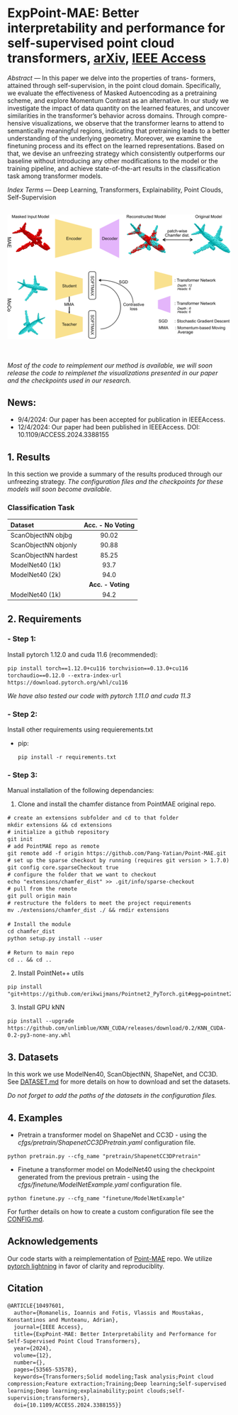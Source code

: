 # ExpPoint-MAE: Better interpretability and performance for self-supervised point cloud transformers,  [arXiv](https://arxiv.org/abs/2306.10798), [IEEE Access](https://ieeexplore.ieee.org/document/10497601)



*Abstract* — In this paper we delve into the properties of trans-
formers, attained through self-supervision, in the point cloud
domain. Specifically, we evaluate the effectiveness of Masked
Autoencoding as a pretraining scheme, and explore Momentum
Contrast as an alternative. In our study we investigate the impact
of data quantity on the learned features, and uncover similarities
in the transformer’s behavior across domains. Through compre-
hensive visualizations, we observe that the transformer learns
to attend to semantically meaningful regions, indicating that
pretraining leads to a better understanding of the underlying
geometry. Moreover, we examine the finetuning process and its
effect on the learned representations. Based on that, we devise an
unfreezing strategy which consistently outperforms our baseline
without introducing any other modifications to the model or
the training pipeline, and achieve state-of-the-art results in the
classification task among transformer models.

*Index Terms* — Deep Learning, Transformers, Explainability,
Point Clouds, Self-Supervision
<br/><br/>
<div align="center">
    <img src = "./figures/pipelines.png", width = 666, aligh=center />
</div>
<br/><br/>

*Most of the code to reimplement our method is available, we will soon release the code to reimplenet the visualizations presented in our paper and 
the checkpoints used in our research.*

## News:
 - 9/4/2024: Our paper has been accepted for publication in IEEEAccess.
 - 12/4/2024: Our paper had been published in IEEEAccess. DOI: 10.1109/ACCESS.2024.3388155

## 1. Results
In this section we provide a summary of the results produced through our unfreezing strategy. *The configuration files and the checkpoints for these models will soon become available*.

### Classification Task

| Dataset              | Acc. - No Voting |
| :---                 | :---:            |
| ScanObjectNN objbg   | 90.02            |
| ScanObjectNN objonly | 90.88            |
| ScanObjectNN hardest | 85.25            |
| ModelNet40 (1k)      | 93.7             |
| ModelNet40 (2k)      | 94.0             |
|                      | **Acc. - Voting**|
| ModelNet40 (1k)      | 94.2 


## 2. Requirements

### - Step 1:

Install pytorch 1.12.0 and cuda 11.6 (recommended):
```
pip install torch==1.12.0+cu116 torchvision==0.13.0+cu116 torchaudio==0.12.0 --extra-index-url https://download.pytorch.org/whl/cu116
```
*We have also tested our code with pytorch 1.11.0 and cuda 11.3*

### - Step 2:

Install other requirements using requierements.txt

 - pip:

       pip install -r requirements.txt


### - Step 3:

Manual installation of the following dependancies:

1. Clone and install the chamfer distance from PointMAE original repo.
```
# create an extensions subfolder and cd to that folder
mkdir extensions && cd extensions
# initialize a github repository
git init
# add PointMAE repo as remote
git remote add -f origin https://github.com/Pang-Yatian/Point-MAE.git 
# set up the sparse checkout by running (requires git version > 1.7.0)
git config core.sparseCheckout true
# configure the folder that we want to checkout
echo "extensions/chamfer_dist" >> .git/info/sparse-checkout
# pull from the remote
git pull origin main
# restructure the folders to meet the project requirements
mv ./extensions/chamfer_dist ./ && rmdir extensions

# Install the module
cd chamfer_dist
python setup.py install --user

# Return to main repo 
cd .. && cd ..
```

2. Install PointNet++ utils

```
pip install "git+https://github.com/erikwijmans/Pointnet2_PyTorch.git#egg=pointnet2_ops&subdirectory=pointnet2_ops_lib"
```
3. Install GPU kNN
```
pip install --upgrade https://github.com/unlimblue/KNN_CUDA/releases/download/0.2/KNN_CUDA-0.2-py3-none-any.whl
```

## 3. Datasets
In this work we use ModelNen40, ScanObjectNN, ShapeNet, and CC3D. See [DATASET.md](https://github.com/VVRPanda/ExpPoint-MAE/blob/main/docs/DATASET.md) for more details on how to download and set the datasets. 

*Do not forget to add the paths of the datasets in the configuration files.*

## 4. Examples 

 - Pretrain a transformer model on ShapeNet and CC3D - using the *cfgs/pretrain/ShapenetCC3DPretrain.yaml* configuration file. 
 ```
python pretrain.py --cfg_name "pretrain/ShapenetCC3DPretrain"
 ```
 - Finetune a transformer model on ModelNet40 using the checkpoint generated from the previous pretrain - using the *cfgs/finetune/ModelNetExample.yaml* configuration file. 
 ```
 python finetune.py --cfg_name "finetune/ModelNetExample"
 ```

For further details on how to create a custom configuration file see the [CONFIG.md](https://github.com/VVRPanda/ExpPoint-MAE/blob/main/docs/CONFIG.md).

## Acknowledgements
Our code starts with a reimplementation of [Point-MAE](https://github.com/Pang-Yatian/Point-MAE.git) repo. 
We utilize [pytorch lightning](https://www.pytorchlightning.ai/index.html) in favor of clarity and reproduciblity.

## Citation
```
@ARTICLE{10497601,
  author={Romanelis, Ioannis and Fotis, Vlassis and Moustakas, Konstantinos and Munteanu, Adrian},
  journal={IEEE Access}, 
  title={ExpPoint-MAE: Better Interpretability and Performance for Self-Supervised Point Cloud Transformers}, 
  year={2024},
  volume={12},
  number={},
  pages={53565-53578},
  keywords={Transformers;Solid modeling;Task analysis;Point cloud compression;Feature extraction;Training;Deep learning;Self-supervised learning;Deep learning;explainability;point clouds;self-supervision;transformers},
  doi={10.1109/ACCESS.2024.3388155}}
```

